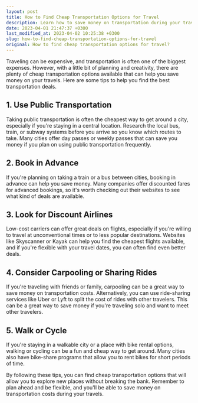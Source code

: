 ```yaml
---
layout: post
title: How to Find Cheap Transportation Options for Travel
description: Learn how to save money on transportation during your travels with these tips and tricks.
date: 2023-04-01 21:47:37 +0300
last_modified_at: 2023-04-02 10:25:38 +0300
slug: how-to-find-cheap-transportation-options-for-travel
original: How to find cheap transportation options for travel?
---
```

Traveling can be expensive, and transportation is often one of the biggest expenses. However, with a little bit of planning and creativity, there are plenty of cheap transportation options available that can help you save money on your travels. Here are some tips to help you find the best transportation deals.

## 1\. Use Public Transportation

Taking public transportation is often the cheapest way to get around a city, especially if you're staying in a central location. Research the local bus, train, or subway systems before you arrive so you know which routes to take. Many cities offer day passes or weekly passes that can save you money if you plan on using public transportation frequently.

## 2\. Book in Advance

If you're planning on taking a train or a bus between cities, booking in advance can help you save money. Many companies offer discounted fares for advanced bookings, so it's worth checking out their websites to see what kind of deals are available.

## 3\. Look for Discount Airlines

Low-cost carriers can offer great deals on flights, especially if you're willing to travel at unconventional times or to less popular destinations. Websites like Skyscanner or Kayak can help you find the cheapest flights available, and if you're flexible with your travel dates, you can often find even better deals.

## 4\. Consider Carpooling or Sharing Rides

If you're traveling with friends or family, carpooling can be a great way to save money on transportation costs. Alternatively, you can use ride-sharing services like Uber or Lyft to split the cost of rides with other travelers. This can be a great way to save money if you're traveling solo and want to meet other travelers.

## 5\. Walk or Cycle

If you're staying in a walkable city or a place with bike rental options, walking or cycling can be a fun and cheap way to get around. Many cities also have bike-share programs that allow you to rent bikes for short periods of time.

By following these tips, you can find cheap transportation options that will allow you to explore new places without breaking the bank. Remember to plan ahead and be flexible, and you'll be able to save money on transportation costs during your travels.